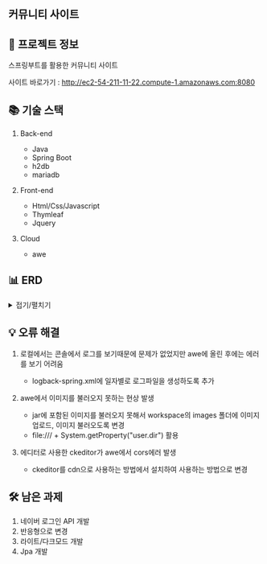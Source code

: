 커뮤니티 사이트
--


📃 프로젝트 정보
--
스프링부트를 활용한 커뮤니티 사이트

사이트 바로가기 : http://ec2-54-211-11-22.compute-1.amazonaws.com:8080


📚 기술 스택
--
1. Back-end
    - Java
    - Spring Boot
    - h2db
    - mariadb

2. Front-end
    - Html/Css/Javascript
    - Thymleaf
    - Jquery

3. Cloud
    - awe


📊 ERD
--
<details>
  <summary>접기/펼치기</summary>

![1](https://github.com/kimjjjj/Algorithm_study/assets/102236761/6ebf44d5-b6ac-494b-b344-8e031294fa0f)

</details>


💡 오류 해결
--
1. 로컬에서는 콘솔에서 로그를 보기때문에 문제가 없었지만 awe에 올린 후에는 에러를 보기 어려움
    - logback-spring.xml에 일자별로 로그파일을 생성하도록 추가

2. awe에서 이미지를 불러오지 못하는 현상 발생
    - jar에 포함된 이미지를 불러오지 못해서 workspace의 images 폴더에 이미지 업로드, 이미지 불러오도록 변경
    - file:/// + System.getProperty("user.dir") 활용

3. 에디터로 사용한 ckeditor가 awe에서 cors에러 발생
    - ckeditor를 cdn으로 사용하는 방법에서 설치하여 사용하는 방법으로 변경


🛠️ 남은 과제
--
1. 네이버 로그인 API 개발
2. 반응형으로 변경
3. 라이트/다크모드 개발
4. Jpa 개발
